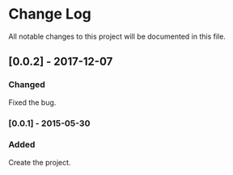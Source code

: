 # Change Log
All notable changes to this project will be documented in this file.

## [0.0.2] - 2017-12-07
### Changed
Fixed the bug.

### [0.0.1] - 2015-05-30
### Added
Create the project.
